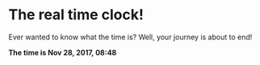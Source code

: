 # The real time clock!

Ever wanted to know what the time is? Well, your journey is about to end!

**The time is Nov 28, 2017, 08:48**